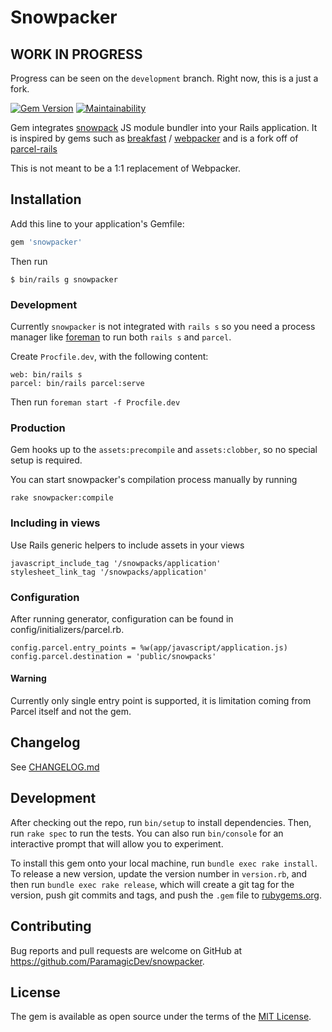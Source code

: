 # Snowpacker

## WORK IN PROGRESS

Progress can be seen on the `development` branch. Right now, this is a just a fork.

[![Gem Version](https://badge.fury.io/rb/parcel-rails.svg)](https://badge.fury.io/rb/parcel-rails)
[![Maintainability](https://api.codeclimate.com/v1/badges/4b0a3f36a6b1970a88e5/maintainability)](https://codeclimate.com/github/ParamagicDev/snowpacker/maintainability)

Gem integrates [snowpack](https://snowpack.dev/) JS module bundler into
your Rails application. It is inspired by gems such as
[breakfast](https://github.com/devlocker/breakfast) /
[webpacker](https://github.com/rails/webpacker) and is a fork off of
[parcel-rails](https://github.com/michaldarda/parcel-rails)

This is not meant to be a 1:1 replacement of Webpacker.

## Installation

Add this line to your application's Gemfile:

```ruby
gem 'snowpacker'
```

Then run

    $ bin/rails g snowpacker

### Development

Currently `snowpacker` is not integrated with `rails s` so you need a process manager like [foreman]() to run both `rails s` and `parcel`.

Create `Procfile.dev`, with the following content:

```
web: bin/rails s
parcel: bin/rails parcel:serve
```

Then run `foreman start -f Procfile.dev`

### Production

Gem hooks up to the `assets:precompile` and `assets:clobber`, so no special setup is required.

You can start snowpacker's compilation process manually by running

    rake snowpacker:compile

### Including in views

Use Rails generic helpers to include assets in your views

    javascript_include_tag '/snowpacks/application'
    stylesheet_link_tag '/snowpacks/application'

### Configuration

After running generator, configuration can be found in config/initializers/parcel.rb.

	config.parcel.entry_points = %w(app/javascript/application.js)
	config.parcel.destination = 'public/snowpacks'

#### Warning

Currently only single entry point is supported, it is limitation coming from Parcel itself and not the gem.

## Changelog

See [CHANGELOG.md](https://github.com/ParamagicDev/snowpacker/blob/master/CHANGELOG.md)

## Development

After checking out the repo, run `bin/setup` to install dependencies. Then, run `rake spec` to run the tests. You can also run `bin/console` for an interactive prompt that will allow you to experiment.

To install this gem onto your local machine, run `bundle exec rake install`. To release a new version, update the version number in `version.rb`, and then run `bundle exec rake release`, which will create a git tag for the version, push git commits and tags, and push the `.gem` file to [rubygems.org](https://rubygems.org).

## Contributing

Bug reports and pull requests are welcome on GitHub at https://github.com/ParamagicDev/snowpacker.

## License

The gem is available as open source under the terms of the [MIT License](https://opensource.org/licenses/MIT).
